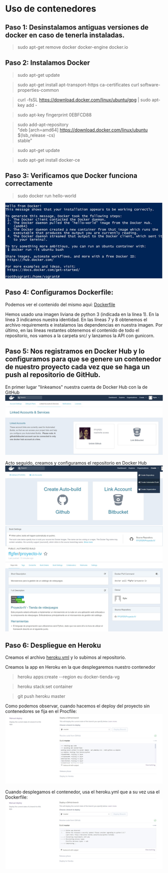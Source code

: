 # Uso de contenedores

## Paso 1: Desinstalamos antiguas versiones de docker en caso de tenerla instaladas.
> sudo apt-get remove docker docker-engine docker.io

## Paso 2: Instalamos Docker
> sudo apt-get update

> sudo apt-get install apt-transport-https ca-certificates curl software-properties-common

> curl -fsSL https://download.docker.com/linux/ubuntu/gpg | sudo apt-key add -

> sudo apt-key fingerprint 0EBFCD88

> sudo add-apt-repository \
   "deb [arch=amd64] https://download.docker.com/linux/ubuntu \
   $(lsb_release -cs) \
   stable"
   
> sudo apt-get update

> sudo apt-get install docker-ce

## Paso 3: Verificamos que Docker funciona correctamente
> sudo docker run hello-world

![Running hello-world](img/1.jpg)

## Paso 4: Configuramos Dockerfile:
Podemos ver el contenido del mismo aquí: [Dockerfile](https://github.com/FFGFER/Proyecto-IV/blob/master/Dockerfile)

Hemos usado una imagen liviana de python 3 (indicada en la línea 1). En la línea 3 indicamos nuestra identidad.
En las líneas 7 y 8 obtenemos el archivo requirements e instalamos las dependencias en nuestra imagen. 
Por último, en las líneas restantes obtenemos el contenido de todo el repositorio, nos vamos a la carpeta src/ y lanzamos la API con gunicorn.


## Paso 5: Nos registramos en Docker Hub y lo configuramos para que se genere un contenedor de nuestro proyecto cada vez que se haga un push al repositorio de GitHub.
En primer lugar "linkeamos" nuestra cuenta de Docker Hub con la de GitHub
![Conexión Docker Hub y GitHub](img/2.jpg)

Acto seguido, creamos y configuramos el repositorio en Docker Hub
![Creación del repositorio](img/3.jpg)
![Generación automática de contenedores](img/5.jpg)
![Página del repositorio](img/4.jpg)

## Paso 6: Despliegue en Heroku
Creamos el archivo [heroku.yml](https://github.com/FFGFER/Proyecto-IV/blob/master/heroku.yml) y lo subimos al repositorio.

Creamos la app en Heroku en la que desplegaremos nuestro contenedor
> heroku apps:create --region eu docker-tienda-vg

> heroku stack:set container

> git push heroku master

Como podemos observar, cuando hacemos el deploy del proyecto sin contenedores se fija en el Procfile:
![tienda-vg app](img/6.jpg)

Cuando desplegamos el contenedor, usa el heroku.yml que a su vez usa el Dockerfile:
![docker-tienda-vg app](img/7.jpg)

